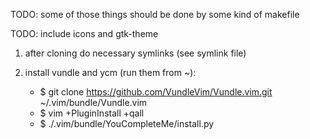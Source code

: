 TODO: some of those things should be done by some kind of makefile

TODO: include icons and gtk-theme

1) after cloning do necessary symlinks (see symlink file)

2) install vundle and ycm (run them from ~):
	- $ git clone https://github.com/VundleVim/Vundle.vim.git ~/.vim/bundle/Vundle.vim
	- $ vim +PluginInstall +qall
	- $ ./.vim/bundle/YouCompleteMe/install.py
